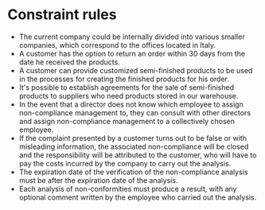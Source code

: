 # Constraint rules

* The current company could be internally divided into various smaller companies, which correspond to the offices located in Italy.
* A customer has the option to return an order within 30 days from the date he received the products.
* A customer can provide customized semi-finished products to be used in the processes for creating the finished products for his order.
* It's possible to establish agreements for the sale of semi-finished products to suppliers who need products stored in our warehouse.
* In the event that a director does not know which employee to assign non-compliance management to, they can consult with other directors and assign non-compliance management to a collectively chosen employee.
* If the complaint presented by a customer turns out to be false or with misleading information, the associated non-compliance will be closed and the responsibility will be attributed to the customer, who will have to pay the costs incurred by the company to carry out the analysis.
* The expiration date of the verification of the non-compliance analysis must be after the expiration date of the analysis.
* Each analysis of non-conformities must produce a result, with any optional comment written by the employee who carried out the analysis.
